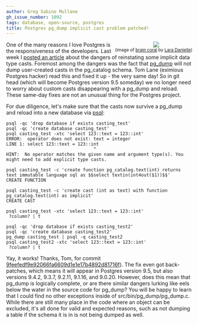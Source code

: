 ```yaml
---
author: Greg Sabino Mullane
gh_issue_number: 1092
tags: database, open-source, postgres
title: Postgres pg_dump implicit cast problem patched!
---
```




<div class="separator" style="clear: both; float: right; text-align: center;"><a href="/blog/2015/02/16/postgres-pgdump-implicit-cast-problem/image-0-big.jpeg" imageanchor="1" style="clear: right; margin-bottom: 1em; margin-left: 1em;"><img border="0" src="/blog/2015/02/16/postgres-pgdump-implicit-cast-problem/image-0.jpeg"/></a><br/><small>(image of <a href="https://flic.kr/p/nZScqT">brain coral</a> by <a href="https://www.flickr.com/photos/laradanielle/">Lara Danielle</a>)</small></div>

One of the many reasons I love Postgres is the responsiveness of the developers. Last week I [posted an article](/blog/2015/02/10/postgres-custom-casts-and-pgdump) about the dangers of reinstating some implicit data type casts. Foremost among the dangers was the fact that [pg_dump](http://www.postgresql.org/docs/current/static/app-pgdump.html) will not dump user-created casts in the pg_catalog schema. Tom Lane (eximious Postgres hacker) read this and fixed it up - the very same day! So in git head (which will become Postgres version 9.5 someday) we no longer need to worry about custom casts disappearing with a pg_dump and reload. These same-day fixes are not an unusual thing for the Postgres project.

For due diligence, let's make sure that the casts now survive a pg_dump and reload into a new database via [psql](http://www.postgresql.org/docs/current/static/app-psql.html):

```
psql -qc 'drop database if exists casting_test'
psql -qc 'create database casting_test'
psql casting_test -xtc 'select 123::text = 123::int'
ERROR:  operator does not exist: text = integer
LINE 1: select 123::text = 123::int
                                 ^
HINT:  No operator matches the given name and argument type(s). You might need to add explicit type casts.
```

```
psql casting_test -c 'create function pg_catalog.text(int) returns text immutable language sql as $$select textin(int4out($1))$$'
CREATE FUNCTION

psql casting_test -c 'create cast (int as text) with function pg_catalog.text(int) as implicit'
CREATE CAST

psql casting_test -xtc 'select 123::text = 123::int'
 ?column? | t

psql -qc 'drop database if exists casting_test2'
psql -qc 'create database casting_test2'
pg_dump casting_test | psql -q casting_test2
psql casting_test2 -xtc 'select 123::text = 123::int'
 ?column? | t
```

Yay, it works! Thanks, Tom, for commit [9feefedf9e92066fa6609d1e1e17b4892d81716f](http://git.postgresql.org/gitweb/?p=postgresql.git;a=commitdiff;h=9feefedf9e92066fa6609d1e1e17b4892d81716f)). The fix even got back-patches, which means it will appear in Postgres version 9.5, but also versions 9.4.2, 9.3.7, 9.2.11, 9.1.16, and 9.0.20. However, does this mean that pg_dump is logically complete, or are there similar dangers lurking like eels below the water in the source code for pg_dump? You will be happy to learn that I could find no other exceptions inside of src/bin/pg_dump/pg_dump.c. While there are still many place in the code where an object can be excluded, it's all done for valid and expected reasons, such as not dumping a table if the schema it is in is not being dumped as well.


